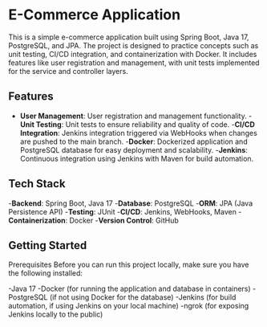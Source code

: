 # E-Commerce Application
This is a simple e-commerce application built using Spring Boot, Java 17, PostgreSQL, and JPA. The project is designed to practice concepts such as unit testing, CI/CD integration, and containerization with Docker.
It includes features like user registration and management, with unit tests implemented for the service and controller layers.

## Features
- **User Management**: User registration and management functionality.
-**Unit Testing**: Unit tests to ensure reliability and quality of code.
-**CI/CD Integration**: Jenkins integration triggered via WebHooks when changes are pushed to the main branch.
-**Docker**: Dockerized application and PostgreSQL database for easy deployment and scalability.
-**Jenkins**: Continuous integration using Jenkins with Maven for build automation.

## Tech Stack
-**Backend**: Spring Boot, Java 17
-**Database**: PostgreSQL
-**ORM**: JPA (Java Persistence API)
-**Testing**: JUnit
-**CI/CD**: Jenkins, WebHooks, Maven
-**Containerization**: Docker
-**Version Control**: GitHub

## Getting Started
Prerequisites
Before you can run this project locally, make sure you have the following installed:

-Java 17
-Docker (for running the application and database in containers)
-PostgreSQL (if not using Docker for the database)
-Jenkins (for build automation, if using Jenkins on your local machine)
-ngrok (for exposing Jenkins locally to the public)
